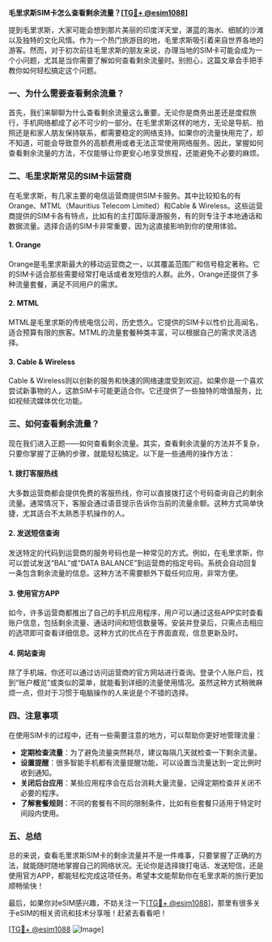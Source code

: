 **毛里求斯SIM卡怎么查看剩余流量？[[TG💪+ @esim1088](https://t.me/s/esim1088)]**

提到毛里求斯，大家可能会想到那片美丽的印度洋天堂，湛蓝的海水、细腻的沙滩以及独特的文化风情。作为一个热门旅游目的地，毛里求斯吸引着来自世界各地的游客。然而，对于初次前往毛里求斯的朋友来说，办理当地的SIM卡可能会成为一个小问题，尤其是当你需要了解如何查看剩余流量时。别担心，这篇文章会手把手教你如何轻松搞定这个问题。

### 一、为什么需要查看剩余流量？

首先，我们来聊聊为什么查看剩余流量这么重要。无论你是商务出差还是度假旅行，手机网络都成了必不可少的一部分。在毛里求斯这样的地方，无论是导航、拍照还是和家人朋友保持联系，都需要稳定的网络支持。如果你的流量快用完了，却不知道，可能会导致意外的高额费用或者无法正常使用网络服务。因此，掌握如何查看剩余流量的方法，不仅能够让你更安心地享受旅程，还能避免不必要的麻烦。

### 二、毛里求斯常见的SIM卡运营商

在毛里求斯，有几家主要的电信运营商提供SIM卡服务。其中比较知名的有Orange、MTML（Mauritius Telecom Limited）和Cable & Wireless。这些运营商提供的SIM卡各有特点，比如有的主打国际漫游服务，有的则专注于本地通话和数据流量。选择合适的SIM卡非常重要，因为这直接影响到你的使用体验。

#### 1. Orange
Orange是毛里求斯最大的移动运营商之一，以其覆盖范围广和信号稳定著称。它的SIM卡适合那些需要经常打电话或者发短信的人群。此外，Orange还提供了多种流量套餐，满足不同用户的需求。

#### 2. MTML
MTML是毛里求斯的传统电信公司，历史悠久。它提供的SIM卡以性价比高闻名，适合预算有限的旅客。MTML的流量套餐种类丰富，可以根据自己的需求灵活选择。

#### 3. Cable & Wireless
Cable & Wireless则以创新的服务和快速的网络速度受到欢迎。如果你是一个喜欢尝试新事物的人，这款SIM卡可能更适合你。它还提供了一些独特的增值服务，比如视频流媒体优化功能。

### 三、如何查看剩余流量？

现在我们进入正题——如何查看剩余流量。其实，查看剩余流量的方法并不复杂，只要你掌握了正确的步骤，就能轻松搞定。以下是一些通用的操作方法：

#### 1. 拨打客服热线
大多数运营商都会提供免费的客服热线，你可以直接拨打这个号码查询自己的剩余流量。通常情况下，客服会通过语音提示告诉你当前的流量余额。这种方式简单快捷，尤其适合不太熟悉手机操作的人。

#### 2. 发送短信查询
发送特定的代码到运营商的服务号码也是一种常见的方式。例如，在毛里求斯，你可以尝试发送“BAL”或“DATA BALANCE”到运营商的指定号码。系统会自动回复一条包含剩余流量的信息。这种方法不需要额外下载任何应用，非常方便。

#### 3. 使用官方APP
如今，许多运营商都推出了自己的手机应用程序，用户可以通过这些APP实时查看账户信息，包括剩余流量、通话时间和短信数量等。安装并登录后，只需点击相应的选项即可查看详细信息。这种方式的优点在于界面直观，信息更新及时。

#### 4. 网站查询
除了手机端，你还可以通过访问运营商的官方网站进行查询。登录个人账户后，找到“账户概览”或类似的菜单，就能看到详细的流量使用情况。虽然这种方式稍微麻烦一点，但对于习惯于电脑操作的人来说是个不错的选择。

### 四、注意事项

在使用SIM卡的过程中，还有一些需要注意的地方，可以帮助你更好地管理流量：

- **定期检查流量**：为了避免流量突然耗尽，建议每隔几天就检查一下剩余流量。
- **设置提醒**：很多智能手机都有流量提醒功能，可以设置当流量达到一定比例时收到通知。
- **关闭后台应用**：某些应用程序会在后台消耗大量流量，记得定期检查并关闭不必要的程序。
- **了解套餐规则**：不同的套餐有不同的限制条件，比如有些套餐只适用于特定时间段内使用。

### 五、总结

总的来说，查看毛里求斯SIM卡的剩余流量并不是一件难事，只要掌握了正确的方法，就能随时随地掌握自己的网络状况。无论你是选择拨打电话、发送短信，还是使用官方APP，都能轻松完成这项任务。希望本文能帮助你在毛里求斯的旅行更加顺畅愉快！

最后，如果你对eSIM感兴趣，不妨关注一下[[TG💪+ @esim1088](https://t.me/s/esim1088)]，那里有很多关于eSIM的相关资讯和技术分享哦！赶紧去看看吧！

[[TG💪+ @esim1088](https://t.me/s/esim1088) ![Image](https://i.postimg.cc/4NQfJmqS/Snipaste-2025-05-13-00-14-12.png)]